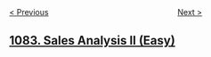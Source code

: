 <!--|This file generated by command(leetcode description); DO NOT EDIT.    |-->
<!--+----------------------------------------------------------------------+-->
<!--|@author    openset <openset.wang@gmail.com>                           |-->
<!--|@link      https://github.com/openset                                 |-->
<!--|@home      https://github.com/tonymontaro/leetcode-hints                        |-->
<!--+----------------------------------------------------------------------+-->

[< Previous](https://github.com/tonymontaro/leetcode-hints/tree/master/problems/sales-analysis-i "Sales Analysis I")
　　　　　　　　　　　　　　　　
[Next >](https://github.com/tonymontaro/leetcode-hints/tree/master/problems/sales-analysis-iii "Sales Analysis III")

## [1083. Sales Analysis II (Easy)](https://leetcode.com/problems/sales-analysis-ii "销售分析 II")


